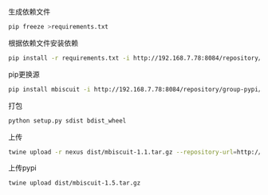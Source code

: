 生成依赖文件

```bash
pip freeze >requirements.txt
```` 

根据依赖文件安装依赖

```bash
pip install -r requirements.txt -i http://192.168.7.78:8084/repository/group-pypi/simple  --trusted-host 192.168.7.78 
````

pip更换源

```bash
pip install mbiscuit -i http://192.168.7.78:8084/repository/group-pypi/simple  --trusted-host 192.168.7.78 

````

打包

```bash
python setup.py sdist bdist_wheel

````

上传

```bash
twine upload -r nexus dist/mbiscuit-1.1.tar.gz --repository-url=http://192.168.7.78:8084/repository/pypi/

````

上传pypi

```bash
twine upload dist/mbiscuit-1.5.tar.gz 

````